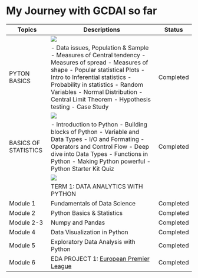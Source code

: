 # My Journey with GCDAI so far

| **Topics**  | **Descriptions**  | **Status**  |
| ------------ | ------------ | ------------ |
||![](https://www.bytelion.com/wp-content/uploads/2015/12/python-banner.png)||
| PYTON BASICS  |  - Data issues, Population & Sample - Measures of Central tendency - Measures of spread - Measures of shape - Popular statistical Plots - Intro to Inferential statistics - Probability in statistics - Random Variables - Normal Distribution - Central Limit Theorem - Hypothesis testing - Case Study |  Completed |
||![](https://media.koganpage.com/media/project_kp/image/mrs_e_statstraining_kp-web.jpg)||
| BASICS OF STATISTICS |  - Introduction to Python - Building blocks of Python - Variable and Data Types - I/O and Formating - Operators and Control Flow - Deep dive into Data Types - Functions in Python - Making Python powerful - Python Starter Kit Quiz | Completed  |
||![](https://miro.medium.com/max/2560/1*Ptv1_9wX9O2Rm2IBklyufw.png)||
||TERM 1: DATA ANALYTICS WITH PYTHON|||
|Module 1|Fundamentals of Data Science|Completed|
|Module 2|Python Basics & Statistics|Completed|
|Module 2-3|Numpy and Pandas|Completed|
|Module 4|Data Visualization in Python|Completed|
|Module 5|Exploratory Data Analysis with Python|Completed|
|Module 6|EDA PROJECT 1: [European Premier League][EDA1]|Completed|

[EDA1]: https://github.com/users/chakrabortyraju/projects/1 "EDA Project"





